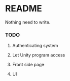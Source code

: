 # README #

Nothing need to write.

### TODO ###

1. Authenticating system

2. Let Unity program access

4. Front side page

3. UI
